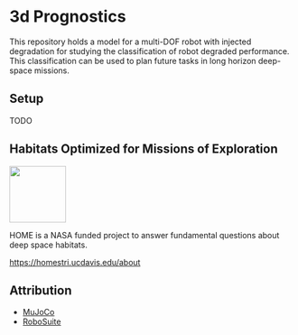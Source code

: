 # 3d Prognostics

This repository holds a model for a multi-DOF robot with injected degradation for studying the
classification of robot degraded performance. This classification can be used to plan future tasks
in long horizon deep-space missions.

## Setup

TODO

## Habitats Optimized for Missions of Exploration

<img
src="https://homestri.ucdavis.edu/sites/g/files/dgvnsk5651/files/HOME-Project-Logo---Final-transparent_0.png"
width="100" />

HOME is a NASA funded project to answer fundamental questions about deep space habitats.

<https://homestri.ucdavis.edu/about>

## Attribution

- [MuJoCo](https://mujoco.org/)
- [RoboSuite](https://robosuite.ai/)
